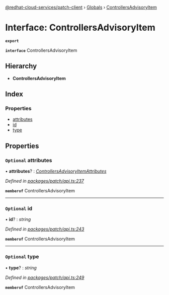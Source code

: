 [@redhat-cloud-services/patch-client](../README.md) › [Globals](../globals.md) › [ControllersAdvisoryItem](controllersadvisoryitem.md)

# Interface: ControllersAdvisoryItem

**`export`** 

**`interface`** ControllersAdvisoryItem

## Hierarchy

* **ControllersAdvisoryItem**

## Index

### Properties

* [attributes](controllersadvisoryitem.md#optional-attributes)
* [id](controllersadvisoryitem.md#optional-id)
* [type](controllersadvisoryitem.md#optional-type)

## Properties

### `Optional` attributes

• **attributes**? : *[ControllersAdvisoryItemAttributes](controllersadvisoryitemattributes.md)*

*Defined in [packages/patch/api.ts:237](https://github.com/RedHatInsights/javascript-clients/blob/2f395d4/packages/patch/api.ts#L237)*

**`memberof`** ControllersAdvisoryItem

___

### `Optional` id

• **id**? : *string*

*Defined in [packages/patch/api.ts:243](https://github.com/RedHatInsights/javascript-clients/blob/2f395d4/packages/patch/api.ts#L243)*

**`memberof`** ControllersAdvisoryItem

___

### `Optional` type

• **type**? : *string*

*Defined in [packages/patch/api.ts:249](https://github.com/RedHatInsights/javascript-clients/blob/2f395d4/packages/patch/api.ts#L249)*

**`memberof`** ControllersAdvisoryItem
